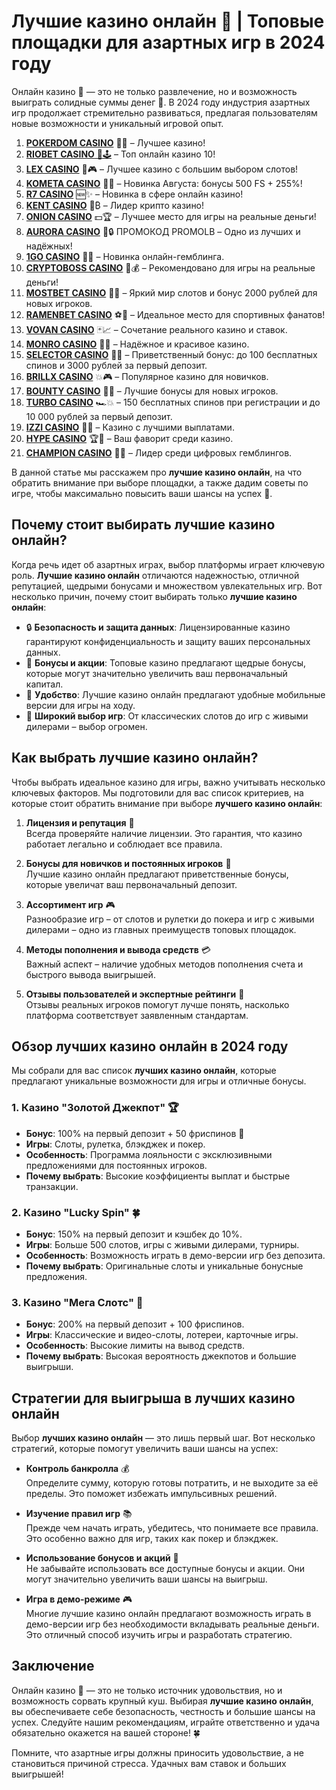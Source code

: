 # Лучшие казино онлайн 🎰 | Топовые площадки для азартных игр в 2024 году
Онлайн казино 🎰 — это не только развлечение, но и возможность выиграть солидные суммы денег 💸. В 2024 году индустрия азартных игр продолжает стремительно развиваться, предлагая пользователям новые возможности и уникальный игровой опыт. 
1. [**POKERDOM CASINO**](https://4pd-stat.com/click/65c385136bcc63141167f1e3/4450/13807/subaccount) 🎰🔥 – Лучшее казино!
1. [**RIOBET CASINO** 🌟🕹️](https://tracker.rioaffi.com/link?btag=1027246_346134) – Топ онлайн казино 10!
1. [**LEX CASINO**](https://lex-ircp01.com/c71ab4dfb) 🎯🎮 – Лучшее казино с большим выбором слотов!
1. [**KOMETA CASINO**](https://stars-flight.com/s2371995e) 🚀🎁 – Новинка Августа: бонусы 500 FS + 255%!
1. [**R7 CASINO**](https://aristocratic-hall.com/s9f210880) 🆕✨ – Новинка в сфере онлайн казино!
1. [**KENT CASINO**](https://passage-through-deserts.com/de0514c15) 💎₿ – Лидер крипто казино!
1. [**ONION CASINO**](https://obclk001-2d.top/click?offer_id=986&partner_id=10542&landing_id=1798&utm_medium=affiliate&sub_1=oncasino3) 💵🏆 – Лучшее место для игры на реальные деньги!
1. [**AURORA CASINO**](https://10trafic-stat2.com/click/668546566bcc6313411604c7/6766/15114/subaccount?promocode=PROMOLB) 🌌🔒 ПРОМОКОД PROMOLB – Одно из лучших и надёжных!
1. [**1GO CASINO**](https://1go-ircp01.com/ce015f410) 🎉🎲 – Новинка онлайн-гемблинга.
1. [**CRYPTOBOSS CASINO**](https://cryptobossc.online/d847bcfa9) 👑💰 – Рекомендовано для игры на реальные деньги!
1. [**MOSTBET CASINO**](https://ktbtis024ifqfn0mst.com/beQs) 🎡💫 – Яркий мир слотов и бонус 2000 рублей для новых игроков.
1. [**RAMENBET CASINO**](https://get.saltyram.com/ru/registration?apkpop=0&partner=p24970p3296034p5526) ⚽🏅 – Идеальное место для спортивных фанатов!
1. [**VOVAN CASINO**](https://vovan.site/d2375cf9b) 🃏📈 – Сочетание реального казино и ставок.
1. [**MONRO CASINO**](https://mnr-ircp01.com/c3ce72a2c) 🌟💖 – Надёжное и красивое казино.
1. [**SELECTOR CASINO**](https://gosel.pl/SELVK) 🎁🎉 – Приветственный бонус: до 100 бесплатных спинов и 3000 рублей за первый депозит.
1. [**BRILLX CASINO**](https://brillx.pub/BRIVK) 💥🎮 – Популярное казино для новичков.
1. [**BOUNTY CASINO**](https://bounty-casino.de/BOVK) 🎯🎁 – Лучшие бонусы для новых игроков.
1. [**TURBO CASINO**](https://turbo-casino.pro/TURVK) 🏎️💥 – 150 бесплатных спинов при регистрации и до 10 000 рублей за первый депозит.
1. [**IZZI CASINO**](https://izzi-fr03.com/ca7c8a7b7) 💸🔝 – Казино с лучшими выплатами.
1. [**HYPE CASINO**](https://hypekaz.com/dc2f44ad0) 🏆🎉 – Ваш фаворит среди казино.
1. [**CHAMPION CASINO**](https://champcasino.ink/pobeda/doa-hats?p80412p305331p112c) 🥇🎰 – Лидер среди цифровых гемблингов.

В данной статье мы расскажем про **лучшие казино онлайн**, на что обратить внимание при выборе площадки, а также дадим советы по игре, чтобы максимально повысить ваши шансы на успех 🎯.

## Почему стоит выбирать лучшие казино онлайн?

Когда речь идет об азартных играх, выбор платформы играет ключевую роль. **Лучшие казино онлайн** отличаются надежностью, отличной репутацией, щедрыми бонусами и множеством увлекательных игр. Вот несколько причин, почему стоит выбирать только **лучшие казино онлайн**:

- 🔒 **Безопасность и защита данных**: Лицензированные казино гарантируют конфиденциальность и защиту ваших персональных данных.
- 🎁 **Бонусы и акции**: Топовые казино предлагают щедрые бонусы, которые могут значительно увеличить ваш первоначальный капитал.
- 📱 **Удобство**: Лучшие казино онлайн предлагают удобные мобильные версии для игры на ходу.
- 🔄 **Широкий выбор игр**: От классических слотов до игр с живыми дилерами – выбор огромен.
  
## Как выбрать лучшие казино онлайн?

Чтобы выбрать идеальное казино для игры, важно учитывать несколько ключевых факторов. Мы подготовили для вас список критериев, на которые стоит обратить внимание при выборе **лучшего казино онлайн**:

1. **Лицензия и репутация** 🔏  
   Всегда проверяйте наличие лицензии. Это гарантия, что казино работает легально и соблюдает все правила.

2. **Бонусы для новичков и постоянных игроков** 🎁  
   Лучшие казино онлайн предлагают приветственные бонусы, которые увеличат ваш первоначальный депозит.

3. **Ассортимент игр** 🎮  
   Разнообразие игр – от слотов и рулетки до покера и игр с живыми дилерами – одно из главных преимуществ топовых площадок.

4. **Методы пополнения и вывода средств** 💳  
   Важный аспект – наличие удобных методов пополнения счета и быстрого вывода выигрышей.

5. **Отзывы пользователей и экспертные рейтинги** 📝  
   Отзывы реальных игроков помогут лучше понять, насколько платформа соответствует заявленным стандартам.

## Обзор лучших казино онлайн в 2024 году

Мы собрали для вас список **лучших казино онлайн**, которые предлагают уникальные возможности для игры и отличные бонусы.

### 1. Казино "Золотой Джекпот" 🏆
- **Бонус**: 100% на первый депозит + 50 фриспинов 🎉
- **Игры**: Слоты, рулетка, блэкджек и покер.
- **Особенность**: Программа лояльности с эксклюзивными предложениями для постоянных игроков.
- **Почему выбрать**: Высокие коэффициенты выплат и быстрые транзакции.

### 2. Казино "Lucky Spin" 🍀
- **Бонус**: 150% на первый депозит и кэшбек до 10%.
- **Игры**: Больше 500 слотов, игры с живыми дилерами, турниры.
- **Особенность**: Возможность играть в демо-версии игр без депозита.
- **Почему выбрать**: Оригинальные слоты и уникальные бонусные предложения.

### 3. Казино "Мега Слотс" 🎰
- **Бонус**: 200% на первый депозит + 100 фриспинов.
- **Игры**: Классические и видео-слоты, лотереи, карточные игры.
- **Особенность**: Высокие лимиты на вывод средств.
- **Почему выбрать**: Высокая вероятность джекпотов и большие выигрыши.

## Стратегии для выигрыша в лучших казино онлайн

Выбор **лучших казино онлайн** — это лишь первый шаг. Вот несколько стратегий, которые помогут увеличить ваши шансы на успех:

- **Контроль банкролла** 💰  
  Определите сумму, которую готовы потратить, и не выходите за её пределы. Это поможет избежать импульсивных решений.

- **Изучение правил игр** 📚  
  Прежде чем начать играть, убедитесь, что понимаете все правила. Это особенно важно для игр, таких как покер и блэкджек.

- **Использование бонусов и акций** 🎁  
  Не забывайте использовать все доступные бонусы и акции. Они могут значительно увеличить ваши шансы на выигрыш.

- **Игра в демо-режиме** 🎮  
  Многие лучшие казино онлайн предлагают возможность играть в демо-версии игр без необходимости вкладывать реальные деньги. Это отличный способ изучить игры и разработать стратегию.

## Заключение

Онлайн казино 🎲 — это не только источник удовольствия, но и возможность сорвать крупный куш. Выбирая **лучшие казино онлайн**, вы обеспечиваете себе безопасность, честность и большие шансы на успех. Следуйте нашим рекомендациям, играйте ответственно и удача обязательно окажется на вашей стороне! 🍀

Помните, что азартные игры должны приносить удовольствие, а не становиться причиной стресса. Удачных вам ставок и больших выигрышей!

